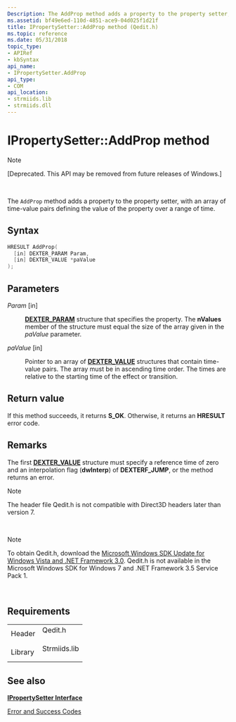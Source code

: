 ```yaml
---
Description: The AddProp method adds a property to the property setter, with an array of time-value pairs defining the value of the property over a range of time.
ms.assetid: bf49e6ed-110d-4851-ace9-04d025f1d21f
title: IPropertySetter::AddProp method (Qedit.h)
ms.topic: reference
ms.date: 05/31/2018
topic_type: 
- APIRef
- kbSyntax
api_name: 
- IPropertySetter.AddProp
api_type: 
- COM
api_location: 
- strmiids.lib
- strmiids.dll
---
```


# IPropertySetter::AddProp method

> [!Note]  
> \[Deprecated. This API may be removed from future releases of Windows.\]

 

The `AddProp` method adds a property to the property setter, with an array of time-value pairs defining the value of the property over a range of time.

## Syntax


```C++
HRESULT AddProp(
  [in] DEXTER_PARAM Param,
  [in] DEXTER_VALUE *paValue
);
```



## Parameters

<dl> <dt>

*Param* \[in\]
</dt> <dd>

[**DEXTER\_PARAM**](dexter-param.md) structure that specifies the property. The **nValues** member of the structure must equal the size of the array given in the *paValue* parameter.

</dd> <dt>

*paValue* \[in\]
</dt> <dd>

Pointer to an array of [**DEXTER\_VALUE**](dexter-value.md) structures that contain time-value pairs. The array must be in ascending time order. The times are relative to the starting time of the effect or transition.

</dd> </dl>

## Return value

If this method succeeds, it returns **S\_OK**. Otherwise, it returns an **HRESULT** error code.

## Remarks

The first [**DEXTER\_VALUE**](dexter-value.md) structure must specify a reference time of zero and an interpolation flag (**dwInterp**) of **DEXTERF\_JUMP**, or the method returns an error.

> [!Note]  
> The header file Qedit.h is not compatible with Direct3D headers later than version 7.

 

> [!Note]  
> To obtain Qedit.h, download the [Microsoft Windows SDK Update for Windows Vista and .NET Framework 3.0](https://msdn.microsoft.com/windowsvista/bb980924.aspx). Qedit.h is not available in the Microsoft Windows SDK for Windows 7 and .NET Framework 3.5 Service Pack 1.

 

## Requirements



|                    |                                                                                         |
|--------------------|-----------------------------------------------------------------------------------------|
| Header<br/>  | <dl> <dt>Qedit.h</dt> </dl>      |
| Library<br/> | <dl> <dt>Strmiids.lib</dt> </dl> |



## See also

<dl> <dt>

[**IPropertySetter Interface**](ipropertysetter.md)
</dt> <dt>

[Error and Success Codes](error-and-success-codes.md)
</dt> </dl>

 

 




